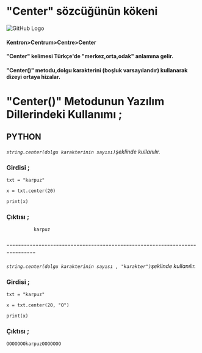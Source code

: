 # "Center" sözcüğünün kökeni
![GitHub Logo](/belgelik/görseller/etimoloji/center.png)
#### Kentron>Centrum>Centre>Center
#### "Center" kelimesi Türkçe'de "merkez,orta,odak" anlamına gelir.
#### "Center()" metodu,dolgu karakterini (boşluk varsayılandır) kullanarak dizeyi ortaya hizalar.
# "Center()" Metodunun Yazılım Dillerindeki Kullanımı ;
## **PYTHON**
*`string.center(dolgu karakterinin sayısı)`şeklinde kullanılır.*
### Girdisi ;
```
txt = "karpuz"

x = txt.center(20)

print(x)
```
### Çıktısı ;
```
          karpuz
```
### ---------------------------------------------------------------------------
*`string.center(dolgu karakterinin sayısı , "karakter")`şeklinde kullanılır.*
### Girdisi ;
```
txt = "karpuz"

x = txt.center(20, "O")

print(x)
```
### Çıktısı ;
```
OOOOOOOkarpuzOOOOOOO
```





